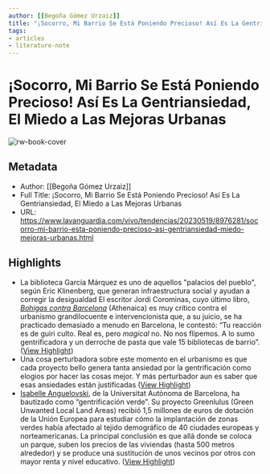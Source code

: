 ```yaml
---
author: [[Begoña Gómez Urzaiz]]
title: "¡Socorro, Mi Barrio Se Está Poniendo Precioso! Así Es La Gentriansiedad, El Miedo a Las Mejoras Urbanas"
tags: 
- articles
- literature-note
---
```

# ¡Socorro, Mi Barrio Se Está Poniendo Precioso! Así Es La Gentriansiedad, El Miedo a Las Mejoras Urbanas

![rw-book-cover](https://www.lavanguardia.com/files/og_thumbnail/uploads/2023/05/18/6466147a6ff23.jpeg)

## Metadata
- Author: [[Begoña Gómez Urzaiz]]
- Full Title: ¡Socorro, Mi Barrio Se Está Poniendo Precioso! Así Es La Gentriansiedad, El Miedo a Las Mejoras Urbanas
- URL: https://www.lavanguardia.com/vivo/tendencias/20230519/8976281/socorro-mi-barrio-esta-poniendo-precioso-asi-gentriansiedad-miedo-mejoras-urbanas.html

## Highlights
- La biblioteca García Márquez es uno de aquellos "palacios del pueblo", según Eric Klinenberg, que generan infraestructura social y ayudan a corregir la desigualdad
  El escritor Jordi Corominas, cuyo último libro, [*Bohigas contra Barcelona*](https://www.athenaica.com/libro/bohigas-contra-barcelona_147395/) (Athenaica) es muy crítico contra el urbanismo grandilocuente e intervencionista que, a su juicio, se ha practicado demasiado a menudo en Barcelona, le contestó: “Tu reacción es de guiri culto. Real es, pero *magical* no. No nos flipemos. A lo sumo gentrificadora y un derroche de pasta que vale 15 bibliotecas de barrio”. ([View Highlight](https://read.readwise.io/read/01h13v4c2eh6224qmgebqm9bz4))
- Una cosa perturbadora sobre este momento en el urbanismo es que cada proyecto bello genera tanta ansiedad por la gentrificación como elogios por hacer las cosas mejor. Y más perturbador aun es saber que esas ansiedades están justificadas ([View Highlight](https://read.readwise.io/read/01h13v5n7zejhepx8wqtmhtw9h))
- [Isabelle Anguelovski](https://www.pnas.org/doi/full/10.1073/pnas.1920490117), de la Universitat Autònoma de Barcelona, ha bautizado como “gentrificación verde”. Su proyecto Greenlulus (Green Unwanted Local Land Areas) recibió 1,5 millones de euros de dotación de la Unión Europea para estudiar cómo la implantación de zonas verdes había afectado al tejido demográfico de 40 ciudades europeas y norteamericanas. La principal conclusión es que allá donde se coloca un parque, suben los precios de las viviendas (hasta 500 metros alrededor) y se produce una sustitución de unos vecinos por otros con mayor renta y nivel educativo. ([View Highlight](https://read.readwise.io/read/01h13vbnvwkz9f06ej9p3pcdpz))
